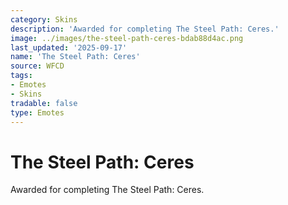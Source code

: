 ```yaml
---
category: Skins
description: 'Awarded for completing The Steel Path: Ceres.'
image: ../images/the-steel-path-ceres-bdab88d4ac.png
last_updated: '2025-09-17'
name: 'The Steel Path: Ceres'
source: WFCD
tags:
- Emotes
- Skins
tradable: false
type: Emotes
---
```


# The Steel Path: Ceres

Awarded for completing The Steel Path: Ceres.


